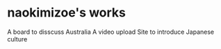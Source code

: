 # naokimizoe's works
A board to disscuss Australia
A video upload Site to introduce Japanese culture
